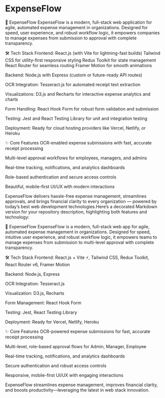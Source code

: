 # ExpenseFlow

💼 ExpenseFlow
ExpenseFlow is a modern, full-stack web application for agile, automated expense management in organizations. Designed for speed, user experience, and robust workflow logic, it empowers companies to manage expenses from submission to approval with complete transparency.

🛠️ Tech Stack
Frontend:
React.js (with Vite for lightning-fast builds)
Tailwind CSS for utility-first responsive styling
Redux Toolkit for state management
React Router for seamless routing
Framer Motion for smooth animations

Backend:
Node.js with Express (custom or future-ready API routes)

OCR Integration:
Tesseract.js for automated receipt text extraction

Visualizations:
D3.js and Recharts for interactive expense analytics and charts

Form Handling:
React Hook Form for robust form validation and submission

Testing:
Jest and React Testing Library for unit and integration testing

Deployment:
Ready for cloud hosting providers like Vercel, Netlify, or Heroku

✨ Core Features
OCR-enabled expense submissions with fast, accurate receipt processing

Multi-level approval workflows for employees, managers, and admins

Real-time tracking, notifications, and analytics dashboards

Role-based authentication and secure access controls

Beautiful, mobile-first UI/UX with modern interactions

ExpenseFlow delivers hassle-free expense management, streamlines approvals, and brings financial clarity to every organization — powered by today’s best web development technologies.Here’s a decorated Markdown version for your repository description, highlighting both features and technology:

💼 ExpenseFlow
ExpenseFlow is a modern, full-stack web app for agile, automated expense management in organizations. Designed for speed, intuitive user experience, and robust workflow logic, it empowers teams to manage expenses from submission to multi-level approval with complete transparency.

🛠️ Tech Stack
Frontend: React.js + Vite ⚡, Tailwind CSS, Redux Toolkit, React Router v6, Framer Motion

Backend: Node.js, Express

OCR Integration: Tesseract.js

Visualization: D3.js, Recharts

Form Management: React Hook Form

Testing: Jest, React Testing Library

Deployment: Ready for Vercel, Netlify, Heroku

✨ Core Features
OCR-powered expense submissions for fast, accurate receipt processing

Multi-level, role-based approval flows for Admin, Manager, Employee

Real-time tracking, notifications, and analytics dashboards

Secure authentication and robust access controls

Responsive, mobile-first UI/UX with engaging interactions

ExpenseFlow streamlines expense management, improves financial clarity, and boosts productivity—leveraging the latest in web stack innovation.
